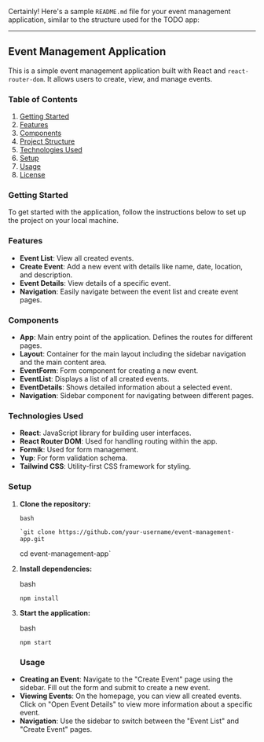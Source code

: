 Certainly! Here's a sample `README.md` file for your event management application, similar to the structure used for the TODO app:

---

## Event Management Application

This is a simple event management application built with React and `react-router-dom`. It allows users to create, view, and manage events.

### Table of Contents

1.  [Getting Started](#getting-started)
2.  [Features](#features)
3.  [Components](#components)
4.  [Project Structure](#project-structure)
5.  [Technologies Used](#technologies-used)
6.  [Setup](#setup)
7.  [Usage](#usage)
8.  [License](#license)

### Getting Started

To get started with the application, follow the instructions below to set up the project on your local machine.

### Features

- **Event List**: View all created events.
- **Create Event**: Add a new event with details like name, date, location, and description.
- **Event Details**: View details of a specific event.
- **Navigation**: Easily navigate between the event list and create event pages.

### Components

- **App**: Main entry point of the application. Defines the routes for different pages.
- **Layout**: Container for the main layout including the sidebar navigation and the main content area.
- **EventForm**: Form component for creating a new event.
- **EventList**: Displays a list of all created events.
- **EventDetails**: Shows detailed information about a selected event.
- **Navigation**: Sidebar component for navigating between different pages.

### Technologies Used

- **React**: JavaScript library for building user interfaces.
- **React Router DOM**: Used for handling routing within the app.
- **Formik**: Used for form management.
- **Yup**: For form validation schema.
- **Tailwind CSS**: Utility-first CSS framework for styling.

### Setup

1.  **Clone the repository:**

        bash

        `git clone https://github.com/your-username/event-management-app.git

    cd event-management-app`

2.  **Install dependencies:**

    bash

    `npm install`

3.  **Start the application:**

    bash

    `npm start`

    ### Usage

- **Creating an Event**: Navigate to the "Create Event" page using the sidebar. Fill out the form and submit to create a new event.
- **Viewing Events**: On the homepage, you can view all created events. Click on "Open Event Details" to view more information about a specific event.
- **Navigation**: Use the sidebar to switch between the "Event List" and "Create Event" pages.

